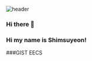 
![header](https://capsule-render.vercel.app/api?type=slice&color=89CFF0&height=300&section=header&text=Shim%20suyeon&fontSize=90)
### Hi there 👋
### Hi my name is Shimsuyeon!
###GIST EECS
<!--
**Shimsuyeon/Shimsuyeon** is a ✨ _special_ ✨ repository because its `README.md` (this file) appears on your GitHub profile.

Here are some ideas to get you started:

- 🔭 I’m currently working on ...
- 🌱 I’m currently learning ...
- 👯 I’m looking to collaborate on ...
- 🤔 I’m looking for help with ...
- 💬 Ask me about ...
- 📫 How to reach me: ...
- 😄 Pronouns: ...
- ⚡ Fun fact: ...
-->
